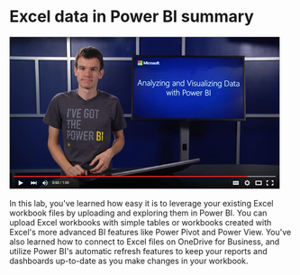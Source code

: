 <properties
   pageTitle="Excel data in Power BI summary"
   description="Excel data in Power BI summary"
   services="powerbi"
   documentationCenter=""
   authors="minewiskan"
   manager="mblythe"
   editor=""
   tags=""
   featuredVideo=""/>

<tags
   ms.service="powerbi"
   ms.devlang="NA"
   ms.topic="article"
   ms.tgt_pltfrm="NA"
   ms.workload="powerbi"
   ms.date="02/19/2016"
   ms.author="owend"/>

# Excel data in Power BI summary

[![Excel data in Power BI summary](./media/powerbi-learning-5-8-excel-data-summary/videothumb_5_8.png)](https://youtu.be/HNhK9XMuyO4)

In this lab, you've learned how easy it is to leverage your existing Excel workbook files by uploading and exploring them in Power BI. You can upload Excel workbooks with simple tables or workbooks created with Excel's more advanced BI features like Power Pivot and Power View. You've also learned how to connect to Excel files on OneDrive for Business, and utilize Power BI's automatic refresh features to keep your reports and dashboards up-to-date as you make changes in your workbook.
